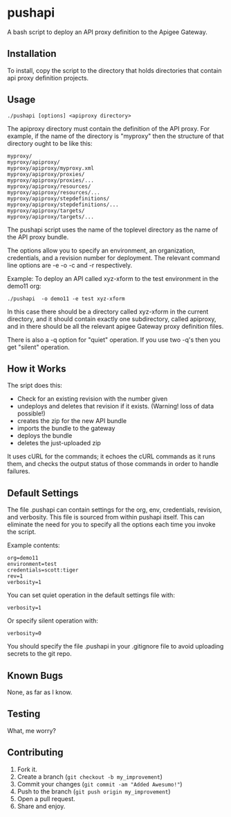pushapi
=======

A bash script to deploy an API proxy definition to the Apigee
Gateway.


Installation
-----------

To install, copy the script to the directory that holds directories that contain api proxy definition projects.


Usage
-----

    ./pushapi [options] <apiproxy directory>


The apiproxy directory must contain the definition of the API proxy. For
example, if the name of the directory is "myproxy" then the structure of
that directory ought to be like this:

    myproxy/
    myproxy/apiproxy/
    myproxy/apiproxy/myproxy.xml
    myproxy/apiproxy/proxies/
    myproxy/apiproxy/proxies/...
    myproxy/apiproxy/resources/
    myproxy/apiproxy/resources/...
    myproxy/apiproxy/stepdefinitions/
    myproxy/apiproxy/stepdefinitions/...
    myproxy/apiproxy/targets/
    myproxy/apiproxy/targets/...

The pushapi script uses the name of the toplevel directory as the
name of the API proxy bundle.

The options allow you to specify an environment, an organization,
credentials, and a revision number for deployment. The relevant command line
options are -e -o -c and -r respectively.

Example: To deploy an API called xyz-xform to the test environment in the demo11 org:

    ./pushapi  -o demo11 -e test xyz-xform

In this case there should be a directory called xyz-xform in the
current directory, and it should contain exactly one
subdirectory, called apiproxy, and in there should be all the
relevant apigee Gateway proxy definition files.

There is also a -q option for "quiet" operation.  If you use two -q's
then you get "silent" operation.


How it Works
------------

The sript does this:

 - Check for an existing revision with the number given
 - undeploys and deletes that revision if it exists. (Warning! loss of data possible!)
 - creates the zip for the new API bundle
 - imports the bundle to the gateway
 - deploys the bundle
 - deletes the just-uploaded zip

It uses cURL for the commands; it echoes the cURL commands as it runs
them, and checks the output status of those commands in order to handle
failures.


Default Settings
----------------

The file .pushapi can contain settings for the org, env, credentials,
revision, and verbosity. This file is sourced from within pushapi
itself. This can eliminate the need for you to specify all the options
each time you invoke the script.

Example contents:

    org=demo11
    environment=test
    credentials=scott:tiger
    rev=1
    verbosity=1

You can set quiet operation in the default settings file with:

    verbosity=1

Or specify silent operation with:

    verbosity=0

You should specify the file .pushapi in your .gitignore file to
avoid uploading secrets to the git repo.


Known Bugs
----------

None, as far as I know.


Testing
-------

What, me worry?


Contributing
------------

1. Fork it.
2. Create a branch (`git checkout -b my_improvement`)
3. Commit your changes (`git commit -am "Added Awesumo!"`)
4. Push to the branch (`git push origin my_improvement`)
5. Open a pull request.
6. Share and enjoy.
